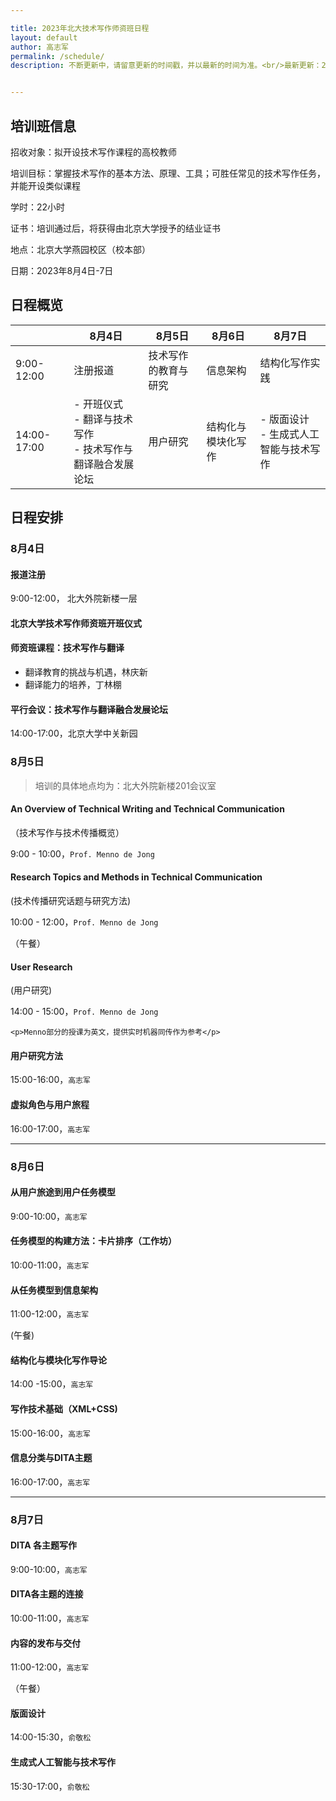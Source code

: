 ```yaml
---

title: 2023年北大技术写作师资班日程
layout: default
author: 高志军
permalink: /schedule/
description: 不断更新中，请留意更新的时间戳，并以最新的时间为准。<br/>最新更新：2023年7月25日。


---
```


## 培训班信息

招收对象：拟开设技术写作课程的高校教师

培训目标：掌握技术写作的基本方法、原理、工具；可胜任常见的技术写作任务，并能开设类似课程

学时：22小时

证书：培训通过后，将获得由北京大学授予的结业证书

地点：北京大学燕园校区（校本部）

日期：2023年8月4日-7日



## 日程概览



|               | 8月4日                                                       | 8月5日               | 8月6日             | 8月7日                                     |
| ------------- | ------------------------------------------------------------ | -------------------- | ------------------ | ------------------------------------------ |
| 9:00-12:00    | 注册报道                                                     | 技术写作的教育与研究 | 信息架构           | 结构化写作实践                             |
| 14:00-  17:00 | - 开班仪式<br />- 翻译与技术写作<br />- 技术写作与翻译融合发展论坛 | 用户研究             | 结构化与模块化写作 | - 版面设计<br />- 生成式人工智能与技术写作 |



## 日程安排

### 8月4日

#### 报道注册

9:00-12:00， 北大外院新楼一层



#### 北京大学技术写作师资班开班仪式

#### 师资班课程：技术写作与翻译

- 翻译教育的挑战与机遇，林庆新
- 翻译能力的培养，丁林棚

#### 平行会议：技术写作与翻译融合发展论坛

14:00-17:00，北京大学中关新园





### 8月5日

> 培训的具体地点均为：北大外院新楼201会议室



#### An Overview of Technical Writing and Technical Communication 

（技术写作与技术传播概览）

9:00 - 10:00，`Prof. Menno de Jong`




#### Research Topics and Methods in Technical Communication

(技术传播研究话题与研究方法)

10:00 - 12:00，`Prof. Menno de Jong`


（午餐）


#### User Research

(用户研究) 

14:00 - 15:00，`Prof. Menno de Jong`


<div class="callout callout--success">

    <p>Menno部分的授课为英文，提供实时机器同传作为参考</p>

</div>




#### 用户研究方法

15:00-16:00，`高志军`



#### 虚拟角色与用户旅程

16:00-17:00，`高志军`

------

### 8月6日


#### 从用户旅途到用户任务模型
9:00-10:00，`高志军`


#### 任务模型的构建方法：卡片排序（工作坊）
10:00-11:00，`高志军`


#### 从任务模型到信息架构
11:00-12:00，`高志军`

(午餐)


#### 	结构化与模块化写作导论
14:00 -15:00，`高志军`


#### 写作技术基础（XML+CSS)
15:00-16:00，`高志军`


#### 信息分类与DITA主题
16:00-17:00，`高志军`

------

### 8月7日

#### DITA 各主题写作 
9:00-10:00，`高志军`

#### DITA各主题的连接
10:00-11:00，`高志军`

#### 内容的发布与交付
11:00-12:00，`高志军`

（午餐）

#### 版面设计
14:00-15:30，`俞敬松`

#### 生成式人工智能与技术写作
15:30-17:00，`俞敬松`





